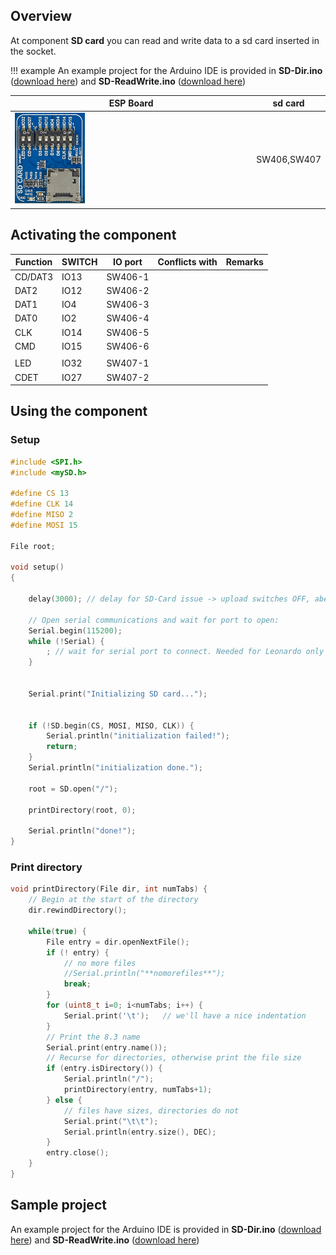 ## Overview

At component **SD card** you can read and write data to a sd card inserted in the socket.

!!! example
    An example project for the Arduino IDE is provided in **SD-Dir.ino** ([download here](../../source/esp32/SD-Dir/SD-Dir.ino)) and **SD-ReadWrite.ino** ([download here](../../source/esp32/SD-ReadWrite/SD-ReadWrite.ino))

ESP Board | sd card
--- | ---
<img src="/images/esp32/block_sd_card.png"  width="30%"> | SW406,SW407

## Activating the component

Function|SWITCH|IO port|Conflicts with|Remarks|
|------------------|----------|----------|----------|----------|
|CD/DAT3|IO13|SW406-1|
|DAT2|IO12|SW406-2|
|DAT1|IO4|SW406-3|
|DAT0|IO2|SW406-4|
|CLK|IO14|SW406-5|
|CMD|IO15|SW406-6|
| | | |
|LED|IO32|SW407-1|
|CDET|IO27|SW407-2|

## Using the component
### Setup

```c
#include <SPI.h>
#include <mySD.h>

#define CS 13
#define CLK 14
#define MISO 2
#define MOSI 15

File root;

void setup()
{

    delay(3000); // delay for SD-Card issue -> upload switches OFF, aber booting switch to ON. Litle bit tricky :-)

    // Open serial communications and wait for port to open:
    Serial.begin(115200);
    while (!Serial) {
        ; // wait for serial port to connect. Needed for Leonardo only
    }


    Serial.print("Initializing SD card...");


    if (!SD.begin(CS, MOSI, MISO, CLK)) {
        Serial.println("initialization failed!");
        return;
    }
    Serial.println("initialization done.");

    root = SD.open("/");

    printDirectory(root, 0);

    Serial.println("done!");
}

```

### Print directory
```c
void printDirectory(File dir, int numTabs) {
    // Begin at the start of the directory
    dir.rewindDirectory();

    while(true) {
        File entry = dir.openNextFile();
        if (! entry) {
            // no more files
            //Serial.println("**nomorefiles**");
            break;
        }
        for (uint8_t i=0; i<numTabs; i++) {
            Serial.print('\t');   // we'll have a nice indentation
        }
        // Print the 8.3 name
        Serial.print(entry.name());
        // Recurse for directories, otherwise print the file size
        if (entry.isDirectory()) {
            Serial.println("/");
            printDirectory(entry, numTabs+1);
        } else {
            // files have sizes, directories do not
            Serial.print("\t\t");
            Serial.println(entry.size(), DEC);
        }
        entry.close();
    }
}
```

## Sample project
An example project for the Arduino IDE is provided in **SD-Dir.ino** ([download here](../../source/esp32/SD-Dir/SD-Dir.ino)) and **SD-ReadWrite.ino** ([download here](../../source/esp32/SD-ReadWrite/SD-ReadWrite.ino))

